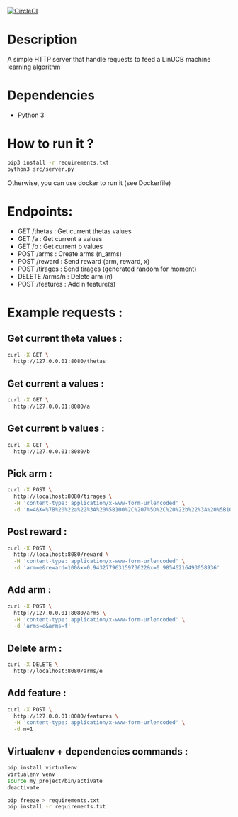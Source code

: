 [![CircleCI](https://circleci.com/gh/Apokly/python_ucb/tree/master.svg?style=svg)](https://circleci.com/gh/Apokly/python_ucb/tree/master)

# Description
A simple HTTP server that handle requests to feed a LinUCB machine learning algorithm

# Dependencies
- Python 3

# How to run it ?
```bash
pip3 install -r requirements.txt
python3 src/server.py
```
Otherwise, you can use docker to run it (see Dockerfile)

# Endpoints:
- GET /thetas : Get current thetas values
- GET /a : Get current a values
- GET /b : Get current b values
- POST /arms : Create arms (n_arms)
- POST /reward : Send reward (arm, reward, x)
- POST /tirages : Send tirages (generated random for moment)
- DELETE /arms/n : Delete arm (n)
- POST /features : Add n feature(s)

# Example requests :

## Get current theta values :
```bash
curl -X GET \
  http://127.0.0.01:8080/thetas
```

## Get current a values :
```bash
curl -X GET \
  http://127.0.0.01:8080/a
```

## Get current b values :
```bash
curl -X GET \
  http://127.0.0.01:8080/b
```

## Pick arm :
```bash
curl -X POST \
  http://localhost:8080/tirages \
  -H 'content-type: application/x-www-form-urlencoded' \
  -d 'n=4&X=%7B%20%22a%22%3A%20%5B100%2C%207%5D%2C%20%22b%22%3A%20%5B10%2C%2044%5D%2C%20%22e%22%3A%20%5B100%2C%2091%5D%2C%20%22f%22%3A%20%5B10%2C%2092%5D%20%7D'
```

## Post reward :
```bash
curl -X POST \
  http://localhost:8080/reward \
  -H 'content-type: application/x-www-form-urlencoded' \
  -d 'arm=e&reward=100&x=0.94327796315973622&x=0.98546216493058936'
```

## Add arm :
```bash
curl -X POST \
  http://127.0.0.01:8080/arms \
  -H 'content-type: application/x-www-form-urlencoded' \
  -d 'arms=e&arms=f'
```

## Delete arm :
```bash
curl -X DELETE \
  http://localhost:8080/arms/e
```

## Add feature :
``` bash
curl -X POST \
  http://127.0.0.01:8080/features \
  -H 'content-type: application/x-www-form-urlencoded' \
  -d n=1
```

## Virtualenv + dependencies commands :
```bash
pip install virtualenv
virtualenv venv
source my_project/bin/activate
deactivate

pip freeze > requirements.txt
pip install -r requirements.txt
```
